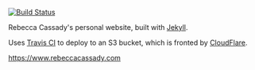[![Build Status](https://travis-ci.org/davidmerrick/rebeccacassady.com.svg?branch=master)](https://travis-ci.org/davidmerrick/rebeccacassady.com)

Rebecca Cassady's personal website, built with [Jekyll](https://jekyllrb.com/).

Uses [Travis CI](https://travis-ci.org/) to deploy to an S3 bucket, which is fronted by [CloudFlare](https://www.cloudflare.com/).

https://www.rebeccacassady.com
